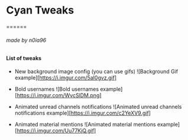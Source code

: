 # Cyan Tweaks
======
###### made by n0ia96


#### List of tweaks

* New background image config (you can use gifs)
    ![Background Gif example][https://i.imgur.com/5aI0gvz.gif]

* Bold usernames
    ![Bold usernames example][https://i.imgur.com/WvcSlDM.png]

* Animated unread channels notifications
    ![Animated unread channels notifications example][https://i.imgur.com/c2YeXV9.gif]

* Animated material mentions
    ![Animated material mentions example][https://i.imgur.com/Uu77KjQ.gif]